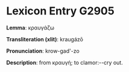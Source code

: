 # Lexicon Entry G2905

**Lemma**: κραυγάζω

**Transliteration (xlit)**: kraugázō

**Pronunciation**: krow-gad'-zo

**Description**:
from κραυγή; to clamor:--cry out.
